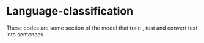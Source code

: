 # Language-classification
These codes are some section of the model that train , test and convert text into sentences
